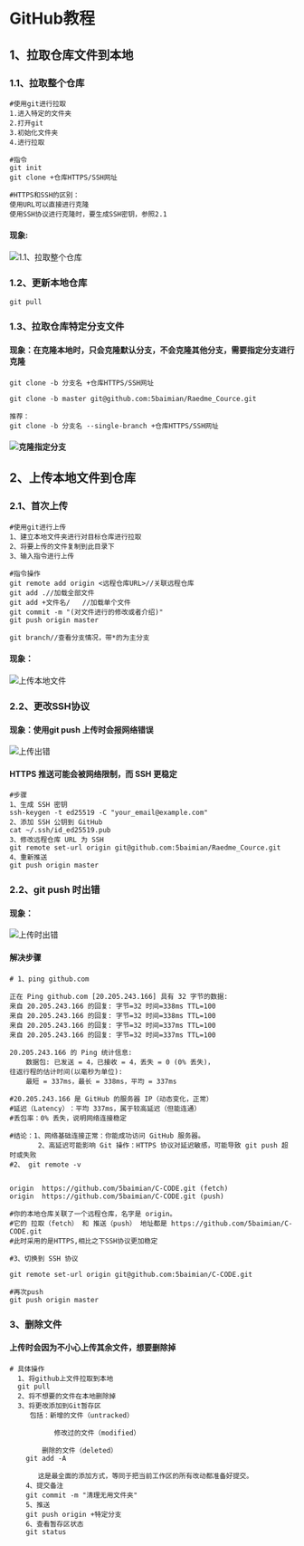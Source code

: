 # GitHub教程
## 1、拉取仓库文件到本地
### 1.1、拉取整个仓库
```
#使用git进行拉取
1.进入特定的文件夹
2.打开git
3.初始化文件夹
4.进行拉取

#指令
git init
git clone +仓库HTTPS/SSH网址

#HTTPS和SSH的区别：
使用URL可以直接进行克隆
使用SSH协议进行克隆时，要生成SSH密钥，参照2.1
```
#### 现象:
![1.1、拉取整个仓库](.//pictures/1.1.png)
### 1.2、更新本地仓库
```
git pull 

```
### 1.3、拉取仓库特定分支文件
#### 现象：在克隆本地时，只会克隆默认分支，不会克隆其他分支，需要指定分支进行克隆
```
git clone -b 分支名 +仓库HTTPS/SSH网址

git clone -b master git@github.com:5baimian/Raedme_Cource.git

推荐：
git clone -b 分支名 --single-branch +仓库HTTPS/SSH网址

```
#### ![克隆指定分支](.//pictures/1.3.png)


## 2、上传本地文件到仓库
### 2.1、首次上传
```
#使用git进行上传
1、建立本地文件夹进行对目标仓库进行拉取
2、将要上传的文件复制到此目录下
3、输入指令进行上传

#指令操作
git remote add origin <远程仓库URL>//关联远程仓库
git add .//加载全部文件
git add +文件名/   //加载单个文件
git commit -m "(对文件进行的修改或者介绍)" 
git push origin master

git branch//查看分支情况，带*的为主分支
```
#### 现象：
![上传本地文件](.//pictures/2.1.1.png)
### 2.2、更改SSH协议
#### 现象：使用git push 上传时会报网络错误
![上传出错](.//pictures/2.1.2.png)
#### HTTPS 推送可能会被网络限制，而 SSH 更稳定
```
#步骤
​​1、生成 SSH 密钥​
ssh-keygen -t ed25519 -C "your_email@example.com"
2、添加 SSH 公钥到 GitHub​
cat ~/.ssh/id_ed25519.pub
3、修改远程仓库 URL 为 SSH​
git remote set-url origin git@github.com:5baimian/Raedme_Cource.git
4、重新推送​
git push origin master
```


### 2.2、git push 时出错
#### 现象：
![上传时出错](.//pictures/2.2.1.png)
#### 解决步骤
```
# 1、ping github.com

正在 Ping github.com [20.205.243.166] 具有 32 字节的数据:
来自 20.205.243.166 的回复: 字节=32 时间=338ms TTL=100
来自 20.205.243.166 的回复: 字节=32 时间=338ms TTL=100
来自 20.205.243.166 的回复: 字节=32 时间=337ms TTL=100
来自 20.205.243.166 的回复: 字节=32 时间=337ms TTL=100

20.205.243.166 的 Ping 统计信息:
    数据包: 已发送 = 4，已接收 = 4，丢失 = 0 (0% 丢失)，
往返行程的估计时间(以毫秒为单位):
    最短 = 337ms，最长 = 338ms，平均 = 337ms

#20.205.243.166 是 GitHub 的服务器 IP（动态变化，正常）
#​​延迟（Latency）​​：平均 ​​337ms​​，属于较高延迟（但能连通）
#​​丢包率​​：​​0% 丢失​​，说明网络连接稳定

#结论：1、​​网络基础连接正常​​：你能成功访问 GitHub 服务器。
       2、​​高延迟可能影响 Git 操作​​：HTTPS 协议对延迟敏感，可能导致 git push 超时或失败
#2、 git remote -v


origin  https://github.com/5baimian/C-CODE.git (fetch)
origin  https://github.com/5baimian/C-CODE.git (push)

#你的本地仓库关联了一个远程仓库，名字是 origin。
#它的 ​​拉取（fetch）​​ 和 ​​推送（push）​​ 地址都是 https://github.com/5baimian/C-CODE.git
#此时采用的是HTTPS,相比之下SSH协议更加稳定

#3、切换到 SSH 协议

git remote set-url origin git@github.com:5baimian/C-CODE.git

#再次push
git push origin master

```

### 3、删除文件
#### 上传时会因为不小心上传其余文件，想要删除掉
```
# 具体操作
  1、将github上文件拉取到本地
  git pull
  2、将不想要的文件在本地删除掉
  3、将更改添加到Git暂存区
     包括：新增的文件（untracked）

           修改过的文件（modified）

	    删除的文件（deleted）
    git add -A

       这是最全面的添加方式，等同于把当前工作区的所有改动都准备好提交。
    4、提交备注
    git commit -m "清理无用文件夹"
    5、推送
    git push origin +特定分支
    6、查看暂存区状态
    git status

  
```

